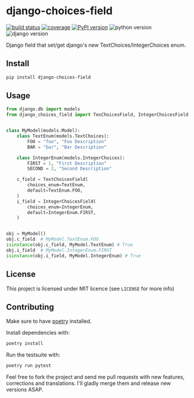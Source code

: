 # django-choices-field #

[![build status](https://img.shields.io/endpoint.svg?url=https%3A%2F%2Factions-badge.atrox.dev%2Fbellini666%2Fdjango-choices-field%2Fbadge%3Fref%3Dmaster&style=flat)](https://actions-badge.atrox.dev/bellini666/django-choices-field/goto?ref=master)
[![coverage](https://img.shields.io/codecov/c/github/bellini666/django-choices-field.svg)](https://codecov.io/gh/bellini666/django-choices-field)
[![PyPI version](https://img.shields.io/pypi/v/django-choices-field.svg)](https://pypi.org/project/django-choices-field/)
![python version](https://img.shields.io/pypi/pyversions/django-choices-field.svg)
![django version](https://img.shields.io/pypi/djversions/django-choices-field.svg)

Django field that set/get django's new TextChoices/IntegerChoices enum.

## Install

```bash
pip install django-choices-field
```

## Usage

```python
from django.db import models
from django_choices_field import TexChoicesField, IntegerChoicesField


class MyModel(models.Model):
    class TextEnum(models.TextChoices):
        FOO = "foo", "Foo Description"
        BAR = "bar", "Bar Description"

    class IntegerEnum(models.IntegerChoices):
        FIRST = 1, "First Description"
        SECOND = 2, "Second Description"

    c_field = TextChoicesField(
        choices_enum=TextEnum,
        default=TextEnum.FOO,
    )
    i_field = IntegerChoicesField(
        choices_enum=IntegerEnum,
        default=IntegerEnum.FIRST,
    )


obj = MyModel()
obj.c_field  # MyModel.TextEnum.FOO
isinstance(obj.c_field, MyModel.TextEnum) # True
obj.i_field  # MyModel.IntegerEnum.FIRST
isinstance(obj.i_field, MyModel.IntegerEnum) # True
```

## License

This project is licensed under MIT licence (see `LICENSE` for more info)

## Contributing

Make sure to have [poetry](https://python-poetry.org/) installed.

Install dependencies with:

```bash
poetry install
```

Run the testsuite with:

```bash
poetry run pytest
```

Feel free to fork the project and send me pull requests with new features,
corrections and translations. I'll gladly merge them and release new versions
ASAP.
